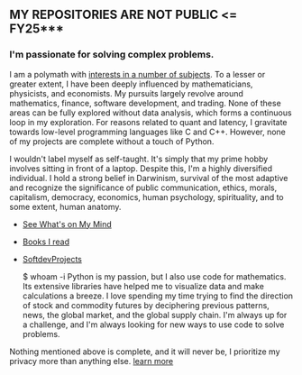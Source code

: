 ## MY REPOSITORIES ARE NOT PUBLIC <= FY25***


### I'm passionate for solving complex problems.

I am a polymath with [interests in a number of subjects](./images/subjects.png). To a lesser or greater extent, I have been deeply influenced by mathematicians, physicists, and economists. My pursuits largely revolve around mathematics, finance, software development, and trading. None of these areas can be fully explored without data analysis, which forms a continuous loop in my exploration. For reasons related to quant and latency, I gravitate towards low-level programming languages like C and C++. However, none of my projects are complete without a touch of Python.

I wouldn't label myself as self-taught. It's simply that my prime hobby involves sitting in front of a laptop. Despite this, I'm a highly diversified individual. I hold a strong belief in Darwinism, survival of the most adaptive and recognize the significance of public communication, ethics, morals, capitalism, democracy, economics, human psychology, spirituality, and to some extent, human anatomy.


- [See What's on My Mind](https://1darshanpatil.github.io/blog)
- [Books I read](https://drshnp.com/books.html)
- [SoftdevProjects](https://drshnp.com/currentproj.html)





    $ whoam -i
    Python is my passion, but I also use code for mathematics. Its extensive libraries have helped me to visualize data
    and make calculations a breeze. I love spending my time trying to find the direction of stock and commodity futures
    by deciphering previous patterns, news, the global market, and the global supply chain. I'm always up for a challenge,
    and I'm always looking for new ways to use code to solve problems.



Nothing mentioned above is complete, and it will never be, I prioritize my privacy more than anything else. [learn more](https://1darshanpatil.github.io/blog/privacyFolds/crudeprivacy.html)